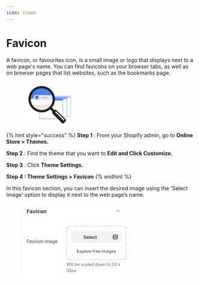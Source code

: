 ```yaml
---
icon: crown
---
```


# Favicon

A favicon, or favourites icon, is a small image or logo that displays next to a web page's name. You can find favicons on your browser tabs, as well as on browser pages that list websites, such as the bookmarks page.

<figure><img src="../.gitbook/assets/favicon-02.jpg" alt="" width="152"><figcaption></figcaption></figure>

{% hint style="success" %}
**Step 1** : From your Shopify admin, go to **Online Store > Themes.**

**Step 2** : Find the theme that you want to **Edit and Click Customize.**

**Step 3** : Click **Theme Settings.**

**Step 4 : Theme Settings > Favicon**
{% endhint %}

In this favicon section, you can insert the desired image using the 'Select Image' option to display it next to the web page’s name.

<figure><img src="../.gitbook/assets/favicon.jpg" alt=""><figcaption></figcaption></figure>
